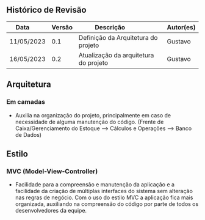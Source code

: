 ## Histórico de Revisão

| Data       | Versão | Descrição            | Autor(es) |
| ---------- | ------ | -------------------- | ------------------------------------------------------------ |
|11/05/2023 | 0.1 | Definição da Arquitetura do projeto | Gustavo |
|16/05/2023 | 0.2 | Atualização da arquitetura do projeto | Gustavo |


## <b>Arquitetura</b>

### <b>Em camadas</b>
* Auxilia na organização do projeto, principalmente em caso de necessidade de alguma manutenção do código. (Frente de Caixa/Gerenciamento do Estoque --> Cálculos e Operações --> Banco de Dados)

## <b>Estilo</b>

### <b>MVC (Model-View-Controller)</b>
* Facilidade para a compreensão e manutenção da aplicação e a facilidade da criação de múltiplas interfaces do sistema sem alteração nas regras de negócio. Com o uso do estilo MVC a aplicação fica mais organizada, auxiliando na compreensão do código por parte de todos os desenvolvedores da equipe.